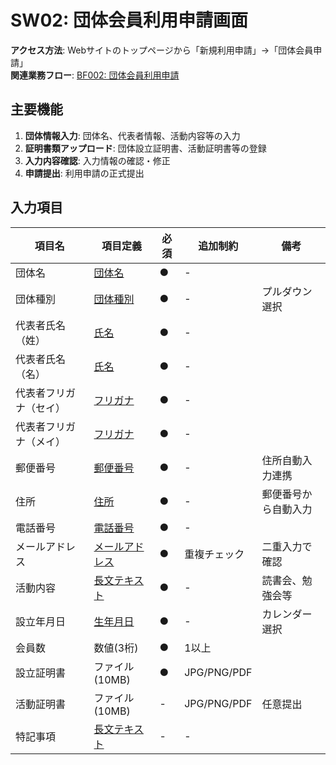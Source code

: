 # SW02: 団体会員利用申請画面

**アクセス方法**: Webサイトのトップページから「新規利用申請」→「団体会員申請」  
**関連業務フロー**: [BF002: 団体会員利用申請](02_基本設計/0201_業務フロー/BF002_団体会員利用申請.md)

## 主要機能
1. **団体情報入力**: 団体名、代表者情報、活動内容等の入力
2. **証明書類アップロード**: 団体設立証明書、活動証明書等の登録
3. **入力内容確認**: 入力情報の確認・修正
4. **申請提出**: 利用申請の正式提出

## 入力項目

| 項目名 | 項目定義 | 必須 | 追加制約 | 備考 |
|--------|----------|----|---------|----- |
| 団体名 | [団体名](02_基本設計/0202_項目定義一覧/項目定義一覧.md#団体名) | ● | - | |
| 団体種別 | [団体種別](02_基本設計/0202_項目定義一覧/項目定義一覧.md#団体種別) | ● | - | プルダウン選択 |
| 代表者氏名（姓） | [氏名](02_基本設計/0202_項目定義一覧/項目定義一覧.md#氏名) | ● | - | |
| 代表者氏名（名） | [氏名](02_基本設計/0202_項目定義一覧/項目定義一覧.md#氏名) | ● | - | |
| 代表者フリガナ（セイ） | [フリガナ](02_基本設計/0202_項目定義一覧/項目定義一覧.md#フリガナ) | ● | - | |
| 代表者フリガナ（メイ） | [フリガナ](02_基本設計/0202_項目定義一覧/項目定義一覧.md#フリガナ) | ● | - | |
| 郵便番号 | [郵便番号](02_基本設計/0202_項目定義一覧/項目定義一覧.md#郵便番号) | ● | - | 住所自動入力連携 |
| 住所 | [住所](02_基本設計/0202_項目定義一覧/項目定義一覧.md#住所) | ● | - | 郵便番号から自動入力 |
| 電話番号 | [電話番号](02_基本設計/0202_項目定義一覧/項目定義一覧.md#電話番号) | ● | - | |
| メールアドレス | [メールアドレス](02_基本設計/0202_項目定義一覧/項目定義一覧.md#メールアドレス) | ● | 重複チェック | 二重入力で確認 |
| 活動内容 | [長文テキスト](02_基本設計/0202_項目定義一覧/項目定義一覧.md#長文テキスト) | ● | - | 読書会、勉強会等 |
| 設立年月日 | [生年月日](02_基本設計/0202_項目定義一覧/項目定義一覧.md#生年月日) | ● | - | カレンダー選択 |
| 会員数 | 数値(3桁) | ● | 1以上 | |
| 設立証明書 | ファイル(10MB) | ● | JPG/PNG/PDF | |
| 活動証明書 | ファイル(10MB) | - | JPG/PNG/PDF | 任意提出 |
| 特記事項 | [長文テキスト](02_基本設計/0202_項目定義一覧/項目定義一覧.md#長文テキスト) | - | - | |